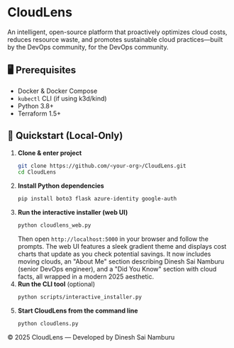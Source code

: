 # CloudLens
An intelligent, open-source platform that proactively optimizes cloud costs, reduces resource waste, and promotes sustainable cloud practices—built by the DevOps community, for the DevOps community.

## 🖥️ Prerequisites
- Docker & Docker Compose
- `kubectl` CLI (if using k3d/kind)
- Python 3.8+
- Terraform 1.5+

## 🚀 Quickstart (Local-Only)
1. **Clone & enter project**
   ```bash
   git clone https://github.com/<your-org>/CloudLens.git
   cd CloudLens
   ```
2. **Install Python dependencies**
   ```bash
   pip install boto3 flask azure-identity google-auth
   ```
3. **Run the interactive installer (web UI)**
   ```bash
   python cloudlens_web.py
   ```
   Then open `http://localhost:5000` in your browser and follow the prompts.
The web UI features a sleek gradient theme and displays cost charts that update as you check potential savings.
It now includes moving clouds, an "About Me" section describing Dinesh Sai Namburu (senior DevOps engineer), and a "Did You Know" section with cloud facts, all wrapped in a modern 2025 aesthetic.
4. **Run the CLI tool** (optional)
   ```bash
   python scripts/interactive_installer.py
   ```
5. **Start CloudLens from the command line**
   ```bash
   python cloudlens.py
   ```

© 2025 CloudLens — Developed by Dinesh Sai Namburu
